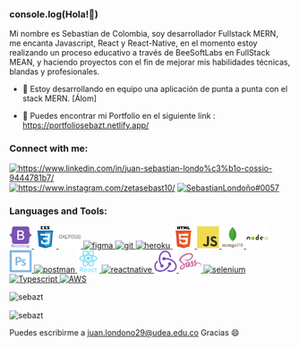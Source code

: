 ### console.log(Hola!👋)

Mi nombre es Sebastian de Colombia, soy desarrollador Fullstack MERN, me encanta Javascript, React y React-Native, en el momento estoy realizando un proceso educativo a través de BeeSoftLabs en FullStack MEAN, y haciendo proyectos con el fin de mejorar mis habilidades técnicas, blandas y profesionales.


- 🔭 Estoy desarrollando  en equipo una aplicación de punta a punta con el stack MERN. [Álom]

- 🌱 Puedes encontrar mi Portfolio en el siguiente link : https://portfoliosebazt.netlify.app/

<h3 align="left">Connect with me:</h3>
<p align="left">
<a href="https://www.linkedin.com/in/juan-sebastian-londo%C3%B1o-cossio-9444781b7/" target="blank"><img align="center" src="https://raw.githubusercontent.com/rahuldkjain/github-profile-readme-generator/master/src/images/icons/Social/linked-in-alt.svg" alt="https://www.linkedin.com/in/juan-sebastian-londo%c3%b1o-cossio-9444781b7/" height="30" width="40" /></a>
<a href="https://www.instagram.com/zetasebast10/" target="blank"><img align="center" src="https://raw.githubusercontent.com/rahuldkjain/github-profile-readme-generator/master/src/images/icons/Social/instagram.svg" alt="https://www.instagram.com/zetasebast10/" height="30" width="40" /></a>
<a href="https://discord.gg/SebastianLondoño#0057" target="blank"><img align="center" src="https://raw.githubusercontent.com/rahuldkjain/github-profile-readme-generator/master/src/images/icons/Social/discord.svg" alt="SebastianLondoño#0057" height="30" width="40" /></a>
</p>

<h3 align="left">Languages and Tools:</h3>
<p align="left"> <a href="https://getbootstrap.com" target="_blank" rel="noreferrer"> <img src="https://raw.githubusercontent.com/devicons/devicon/master/icons/bootstrap/bootstrap-plain-wordmark.svg" alt="bootstrap" width="40" height="40"/> </a> <a href="https://www.w3schools.com/css/" target="_blank" rel="noreferrer"> <img src="https://raw.githubusercontent.com/devicons/devicon/master/icons/css3/css3-original-wordmark.svg" alt="css3" width="40" height="40"/> </a> <a href="https://expressjs.com" target="_blank" rel="noreferrer"> <img src="https://raw.githubusercontent.com/devicons/devicon/master/icons/express/express-original-wordmark.svg" alt="express" width="40" height="40"/> </a> <a href="https://www.figma.com/" target="_blank" rel="noreferrer"> <img src="https://www.vectorlogo.zone/logos/figma/figma-icon.svg" alt="figma" width="40" height="40"/> </a> <a href="https://git-scm.com/" target="_blank" rel="noreferrer"> <img src="https://www.vectorlogo.zone/logos/git-scm/git-scm-icon.svg" alt="git" width="40" height="40"/> </a> <a href="https://heroku.com" target="_blank" rel="noreferrer"> <img src="https://www.vectorlogo.zone/logos/heroku/heroku-icon.svg" alt="heroku" width="40" height="40"/> </a> <a href="https://www.w3.org/html/" target="_blank" rel="noreferrer"> <img src="https://raw.githubusercontent.com/devicons/devicon/master/icons/html5/html5-original-wordmark.svg" alt="html5" width="40" height="40"/> </a> <a href="https://developer.mozilla.org/en-US/docs/Web/JavaScript" target="_blank" rel="noreferrer"> <img src="https://raw.githubusercontent.com/devicons/devicon/master/icons/javascript/javascript-original.svg" alt="javascript" width="40" height="40"/> </a> <a href="https://www.mongodb.com/" target="_blank" rel="noreferrer"> <img src="https://raw.githubusercontent.com/devicons/devicon/master/icons/mongodb/mongodb-original-wordmark.svg" alt="mongodb" width="40" height="40"/> </a> <a href="https://nodejs.org" target="_blank" rel="noreferrer"> <img src="https://raw.githubusercontent.com/devicons/devicon/master/icons/nodejs/nodejs-original-wordmark.svg" alt="nodejs" width="40" height="40"/> </a> <a href="https://www.photoshop.com/en" target="_blank" rel="noreferrer"> <img src="https://raw.githubusercontent.com/devicons/devicon/master/icons/photoshop/photoshop-line.svg" alt="photoshop" width="40" height="40"/> </a> <a href="https://postman.com" target="_blank" rel="noreferrer"> <img src="https://www.vectorlogo.zone/logos/getpostman/getpostman-icon.svg" alt="postman" width="40" height="40"/> </a> <a href="https://reactjs.org/" target="_blank" rel="noreferrer"> <img src="https://raw.githubusercontent.com/devicons/devicon/master/icons/react/react-original-wordmark.svg" alt="react" width="40" height="40"/> </a> <a href="https://reactnative.dev/" target="_blank" rel="noreferrer"> <img src="https://reactnative.dev/img/header_logo.svg" alt="reactnative" width="40" height="40"/> </a> <a href="https://redux.js.org" target="_blank" rel="noreferrer"> <img src="https://raw.githubusercontent.com/devicons/devicon/master/icons/redux/redux-original.svg" alt="redux" width="40" height="40"/> </a> <a href="https://sass-lang.com" target="_blank" rel="noreferrer"> <img src="https://raw.githubusercontent.com/devicons/devicon/master/icons/sass/sass-original.svg" alt="sass" width="40" height="40"/> </a> <a href="https://www.selenium.dev" target="_blank" rel="noreferrer"> <img src="https://raw.githubusercontent.com/detain/svg-logos/780f25886640cef088af994181646db2f6b1a3f8/svg/selenium-logo.svg" alt="selenium" width="40" height="40"/> </a>
 <a href="https://www.typescriptlang.org/" target="_blank" rel="noreferrer"> <img src="https://cdn-icons-png.flaticon.com/512/919/919832.png" alt="Typescript" width="40" height="40"/> </a>
  <a href="https://aws.amazon.com/es/free/?trk=eb709b95-5dcd-4cf8-8929-6f13b8f2781f&sc_channel=ps&sc_campaign=acquisition&sc_medium=ACQ-P|PS-GO|Brand|Desktop|SU|Core-Main|Core|LATAMO|ES|Text&ef_id=Cj0KCQjw1N2TBhCOARIsAGVHQc6g2x52AXcYYNf_VPAoYAAveqwc2iJnW2vhTWIGw4wfxqU3huaHhDkaAlDlEALw_wcB:G:s&s_kwcid=AL!4422!3!561348326837!e!!g!!aws&ef_id=Cj0KCQjw1N2TBhCOARIsAGVHQc6g2x52AXcYYNf_VPAoYAAveqwc2iJnW2vhTWIGw4wfxqU3huaHhDkaAlDlEALw_wcB:G:s&s_kwcid=AL!4422!3!561348326837!e!!g!!aws" target="_blank" rel="noreferrer"> <img src="https://www.zencos.com/wp-content/uploads/2021/11/aws-logo.png" alt="AWS" width="40" height="40"/> </a>
  <a href="https://www.adobe.com/products/xd.html" target="_blank" rel="noreferrer"> </a> </p>

<p><img align="center" src="https://github-readme-stats.vercel.app/api/top-langs?username=sebazt&show_icons=true&locale=en&layout=compact" alt="sebazt" /></p>

<p><img align="center" src="https://github-readme-streak-stats.herokuapp.com/?user=sebazt&" alt="sebazt" /></p>


Puedes escribirme a juan.londono29@udea.edu.co
Gracias 😄
